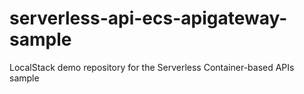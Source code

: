 # serverless-api-ecs-apigateway-sample
LocalStack demo repository for the Serverless Container-based APIs sample
